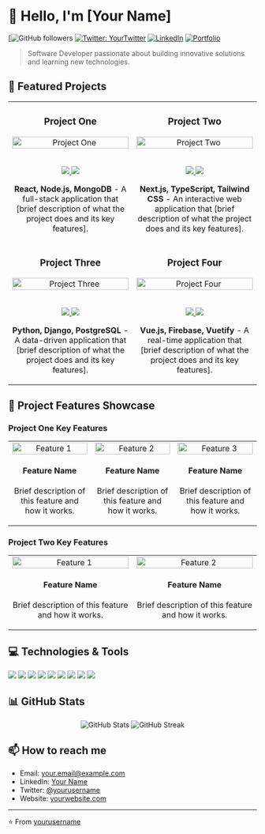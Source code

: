 # 👋 Hello, I'm [Your Name]

[![GitHub followers](https://github.com/Estillore)
[![Twitter: YourTwitter](https://img.shields.io/twitter/follow/yourusername?style=social)](https://twitter.com/yourusername)
[![LinkedIn](https://img.shields.io/badge/LinkedIn-Connect-blue)](https://linkedin.com/in/yourusername)
[![Portfolio](https://img.shields.io/badge/Portfolio-Visit-brightgreen)](https://yourwebsite.com)

> Software Developer passionate about building innovative solutions and learning new technologies.

## 📌 Featured Projects

<div align="center">
  <table>
    <tr>
      <td width="50%">
        <h3 align="center">Project One</h3>
        <div align="center">  
          <a href="https://github.com/yourusername/project-one" target="_blank">
            <img src="https://via.placeholder.com/500x300?text=Project+One+Screenshot" alt="Project One" width="100%" />
          </a>
          <br>
          <br>
          <p>
            <a href="https://github.com/yourusername/project-one" target="_blank">
              <img src="https://img.shields.io/badge/Code-On%20GitHub-blue?style=for-the-badge&logo=github" />
            </a>
            <a href="https://project-one-demo.com" target="_blank">
              <img src="https://img.shields.io/badge/Live-Demo-brightgreen?style=for-the-badge&logo=vercel" />
            </a>
          </p>
          <p><strong>React, Node.js, MongoDB</strong> - A full-stack application that [brief description of what the project does and its key features].</p>
        </div>
      </td>
      <td width="50%">
        <h3 align="center">Project Two</h3>
        <div align="center">  
          <a href="https://github.com/yourusername/project-two" target="_blank">
            <img src="https://via.placeholder.com/500x300?text=Project+Two+Screenshot" alt="Project Two" width="100%" />
          </a>
          <br>
          <br>
          <p>
            <a href="https://github.com/yourusername/project-two" target="_blank">
              <img src="https://img.shields.io/badge/Code-On%20GitHub-blue?style=for-the-badge&logo=github" />
            </a>
            <a href="https://project-two-demo.com" target="_blank">
              <img src="https://img.shields.io/badge/Live-Demo-brightgreen?style=for-the-badge&logo=vercel" />
            </a>
          </p>
          <p><strong>Next.js, TypeScript, Tailwind CSS</strong> - An interactive web application that [brief description of what the project does and its key features].</p>
        </div>
      </td>
    </tr>
    <tr>
      <td width="50%">
        <h3 align="center">Project Three</h3>
        <div align="center">  
          <a href="https://github.com/yourusername/project-three" target="_blank">
            <img src="https://via.placeholder.com/500x300?text=Project+Three+Screenshot" alt="Project Three" width="100%" />
          </a>
          <br>
          <br>
          <p>
            <a href="https://github.com/yourusername/project-three" target="_blank">
              <img src="https://img.shields.io/badge/Code-On%20GitHub-blue?style=for-the-badge&logo=github" />
            </a>
            <a href="https://project-three-demo.com" target="_blank">
              <img src="https://img.shields.io/badge/Live-Demo-brightgreen?style=for-the-badge&logo=vercel" />
            </a>
          </p>
          <p><strong>Python, Django, PostgreSQL</strong> - A data-driven application that [brief description of what the project does and its key features].</p>
        </div>
      </td>
      <td width="50%">
        <h3 align="center">Project Four</h3>
        <div align="center">  
          <a href="https://github.com/yourusername/project-four" target="_blank">
            <img src="https://via.placeholder.com/500x300?text=Project+Four+Screenshot" alt="Project Four" width="100%" />
          </a>
          <br>
          <br>
          <p>
            <a href="https://github.com/yourusername/project-four" target="_blank">
              <img src="https://img.shields.io/badge/Code-On%20GitHub-blue?style=for-the-badge&logo=github" />
            </a>
            <a href="https://project-four-demo.com" target="_blank">
              <img src="https://img.shields.io/badge/Live-Demo-brightgreen?style=for-the-badge&logo=vercel" />
            </a>
          </p>
          <p><strong>Vue.js, Firebase, Vuetify</strong> - A real-time application that [brief description of what the project does and its key features].</p>
        </div>
      </td>
    </tr>
  </table>
</div>

## 🚀 Project Features Showcase

### Project One Key Features

<div align="center">
  <table>
    <tr>
      <td width="33%">
        <div align="center">
          <img src="https://via.placeholder.com/300x200?text=Feature+1" alt="Feature 1" width="100%" />
          <br>
          <h4>Feature Name</h4>
          <p>Brief description of this feature and how it works.</p>
        </div>
      </td>
      <td width="33%">
        <div align="center">
          <img src="https://via.placeholder.com/300x200?text=Feature+2" alt="Feature 2" width="100%" />
          <br>
          <h4>Feature Name</h4>
          <p>Brief description of this feature and how it works.</p>
        </div>
      </td>
      <td width="33%">
        <div align="center">
          <img src="https://via.placeholder.com/300x200?text=Feature+3" alt="Feature 3" width="100%" />
          <br>
          <h4>Feature Name</h4>
          <p>Brief description of this feature and how it works.</p>
        </div>
      </td>
    </tr>
  </table>
</div>

### Project Two Key Features

<div align="center">
  <table>
    <tr>
      <td width="50%">
        <div align="center">
          <img src="https://via.placeholder.com/400x250?text=Feature+1" alt="Feature 1" width="100%" />
          <br>
          <h4>Feature Name</h4>
          <p>Brief description of this feature and how it works.</p>
        </div>
      </td>
      <td width="50%">
        <div align="center">
          <img src="https://via.placeholder.com/400x250?text=Feature+2" alt="Feature 2" width="100%" />
          <br>
          <h4>Feature Name</h4>
          <p>Brief description of this feature and how it works.</p>
        </div>
      </td>
    </tr>
  </table>
</div>

## 💻 Technologies & Tools

![](https://img.shields.io/badge/Code-JavaScript-informational?style=flat&logo=javascript&logoColor=white&color=2bbc8a)
![](https://img.shields.io/badge/Code-React-informational?style=flat&logo=react&logoColor=white&color=2bbc8a)
![](https://img.shields.io/badge/Code-Node.js-informational?style=flat&logo=node.js&logoColor=white&color=2bbc8a)
![](https://img.shields.io/badge/Code-Python-informational?style=flat&logo=python&logoColor=white&color=2bbc8a)
![](https://img.shields.io/badge/Code-TypeScript-informational?style=flat&logo=typescript&logoColor=white&color=2bbc8a)
![](https://img.shields.io/badge/Tools-Docker-informational?style=flat&logo=docker&logoColor=white&color=2bbc8a)
![](https://img.shields.io/badge/Tools-PostgreSQL-informational?style=flat&logo=postgresql&logoColor=white&color=2bbc8a)
![](https://img.shields.io/badge/Tools-MongoDB-informational?style=flat&logo=mongodb&logoColor=white&color=2bbc8a)
![](https://img.shields.io/badge/Tools-AWS-informational?style=flat&logo=amazon-aws&logoColor=white&color=2bbc8a)

## 📊 GitHub Stats

<div align="center">
  <img src="https://github-readme-stats.vercel.app/api?username=yourusername&show_icons=true&theme=radical" alt="GitHub Stats" />
  <img src="https://github-readme-streak-stats.herokuapp.com/?user=yourusername&theme=radical" alt="GitHub Streak" />
</div>

## 📫 How to reach me

- Email: your.email@example.com
- LinkedIn: [Your Name](https://linkedin.com/in/yourusername)
- Twitter: [@yourusername](https://twitter.com/yourusername)
- Website: [yourwebsite.com](https://yourwebsite.com)

---

⭐️ From [yourusername](https://github.com/yourusername)
